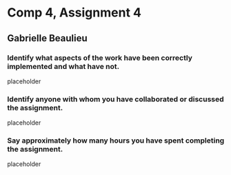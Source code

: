 # Comp 4, Assignment 4
## Gabrielle Beaulieu

### Identify what aspects of the work have been correctly implemented and what have not.
placeholder

### Identify anyone with whom you have collaborated or discussed the assignment.
placeholder

### Say approximately how many hours you have spent completing the assignment.
placeholder